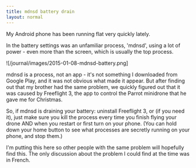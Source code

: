 ```yaml
---
title: mdnsd battery drain
layout: normal
---
```


My Android phone has been running flat very quickly lately.

In the battery settings was an unfamiliar process, 'mdnsd', using a lot of power - even more than the screen, which is usually the top process.

![/journal/images/2015-01-08-mdnsd-battery.png]

mdnsd is a process, not an app - it's not something I downloaded from Google Play, and it was not obvious what made it appear. But after finding out that my brother had the same problem, we quickly figured out that it was caused by Freeflight 3, the app to control the Parrot minidrone that he gave me for Christmas.

So, if mdnsd is draining your battery: uninstall Freeflight 3, or (if you need it), just make sure you kill the process every time you finish flying your drone AND when you restart or first turn on your phone. (You can hold down your home button to see what processes are secretly running on your phone, and stop them.)

I'm putting this here so other people with the same problem will hopefully find this. The only discussion about the problem I could find at the time was in French.
